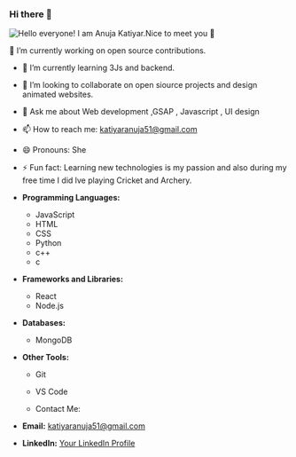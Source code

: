### Hi there 👋
![Hello everyone! I am Anuja Katiyar.Nice to meet you 🤩 ](107698101-10797e00-6cda-11eb-8357-b7808d66151a.gif)

<!--
**anujakatiyar/anujakatiyar** is a ✨ _special_ ✨ repository because its `README.md` (this file) appears on your GitHub profile.

Here are some ideas to get you started:

- 🔭 I’m currently working on ...
- 🌱 I’m currently learning ...
- 👯 I’m looking to collaborate on ...
- 🤔 I’m looking for help with ...
- 💬 Ask me about ...
- 📫 How to reach me: ...
- 😄 Pronouns: ...
- ⚡ Fun fact: ...
-->
 🔭 I’m currently working on open source contributions.
- 🌱 I’m currently learning  3Js and backend.
- 👯 I’m looking to collaborate on open siource projects and design animated websites.
- 💬 Ask me about Web development ,GSAP , Javascript , UI design
- 📫 How to reach me: katiyaranuja51@gmail.com
- 😄 Pronouns: She
- ⚡ Fun fact: Learning new technologies is my passion and also during my free time I did lve playing Cricket and Archery.

  
- **Programming Languages:**
  - JavaScript
  - HTML
  - CSS
  - Python
  - c++
  - c
    

- **Frameworks and Libraries:**
  - React
  - Node.js

- **Databases:**
  - MongoDB
  

- **Other Tools:**
  - Git
  - VS Code
 
  - Contact Me:

- **Email:** katiyaranuja51@gmail.com
- **LinkedIn:** [Your LinkedIn Profile](https://www.linkedin.com/in/anujakatiyar/)

